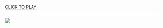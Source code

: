 
<a href="https://premium76.site?title=when_will_hunger_games_songbirds_and_snakes_be_streaming&ref=12M">CLICK TO PLAY</a></h3>
<hr>

<a href="https://premium76.site?title=when_will_hunger_games_songbirds_and_snakes_be_streaming&ref=12M"><img src="https://clearcache.store/games.png"></a>


